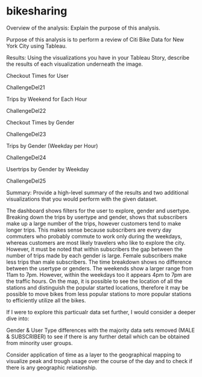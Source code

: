 # bikesharing

Overview of the analysis: Explain the purpose of this analysis.

Purpose of this analysis is to perform a review of Citi Bike Data for New York City using Tableau.


Results: Using the visualizations you have in your Tableau Story, describe the results of each visualization underneath the image.


Checkout Times for User

ChallengeDel21

Trips by Weekend for Each Hour

ChallengeDel22

Checkout Times by Gender

ChallengeDel23

Trips by Gender (Weekday per Hour)

ChallengeDel24

Usertrips by Gender by Weekday

ChallengeDel25

Summary: Provide a high-level summary of the results and two additional visualizations that you would perform with the given dataset.

The dashboard shows filters for the user to explore, gender and usertype. Breaking down the trips by usertype and gender, shows that subscribers make up a large number of the trips, however customers tend to make longer trips. This makes sense because subscribers are every day commuters who probably commute to work only during the weekdays, whereas customers are most likely travelers who like to explore the city. However, it must be noted that within subscribers the gap between the number of trips made by each gender is large. Female subscribers make less trips than male subscribers. The time breakdown shows no difference between the usertype or genders. The weekends show a larger range from 11am to 7pm. However, within the weekdays too it appears 4pm to 7pm are the traffic hours. On the map, it is possible to see the location of all the stations and distinguish the popular started locations, therefore it may be possible to move bikes from less popular stations to more popular stations to efficiently utilize all the bikes.

If I were to explore this particualr data set further, I would consider a deeper dive into:

Gender & User Type differences with the majority data sets removed (MALE & SUBSCRIBER) to see if there is any further detail which can be obtained from minority user groups.

Consider application of time as a layer to the geographical mapping to visualize peak and trough usage over the course of the day and to check if there is any geographic relationship.
